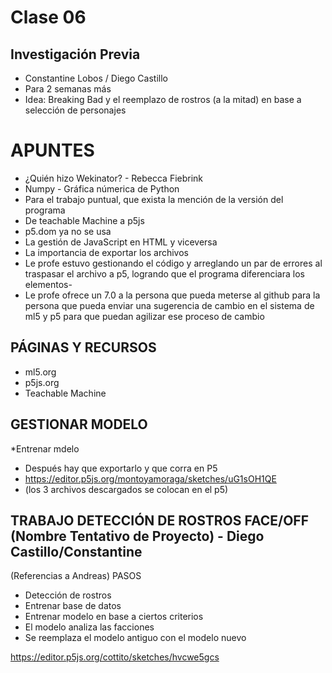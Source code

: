 # Clase 06 
## Investigación Previa
- Constantine Lobos / Diego Castillo
- Para 2 semanas más
- Idea: Breaking Bad y el reemplazo de rostros (a la mitad) en base a selección de personajes

# APUNTES
* ¿Quién hizo Wekinator? - Rebecca Fiebrink
* Numpy - Gráfica númerica de Python
* Para el trabajo puntual, que exista la mención de la versión del programa
* De teachable Machine a p5js
* p5.dom ya no se usa
* La gestión de JavaScript en HTML y viceversa
* La importancia de exportar los archivos
* Le profe estuvo gestionando el código y arreglando un par de errores al traspasar el archivo a p5, logrando que el programa diferenciara los elementos- 
* Le profe ofrece un 7.0 a la persona que pueda meterse al github para la persona que pueda enviar una sugerencia de cambio en el sistema de ml5 y p5 para que puedan agilizar ese proceso de cambio

## PÁGINAS Y RECURSOS
- ml5.org
- p5js.org
- Teachable Machine

## GESTIONAR MODELO 
*Entrenar mdelo 
* Después hay que exportarlo y que corra en P5
* https://editor.p5js.org/montoyamoraga/sketches/uG1sOH1QE
* (los 3 archivos descargados se colocan en el p5)

## TRABAJO DETECCIÓN DE ROSTROS FACE/OFF (Nombre Tentativo de Proyecto) - Diego Castillo/Constantine
 (Referencias a Andreas)
PASOS
- Detección de rostros
- Entrenar base de datos
- Entrenar modelo en base a ciertos criterios
- El modelo analiza las facciones
- Se reemplaza el modelo antiguo con el modelo nuevo


https://editor.p5js.org/cottito/sketches/hvcwe5gcs
